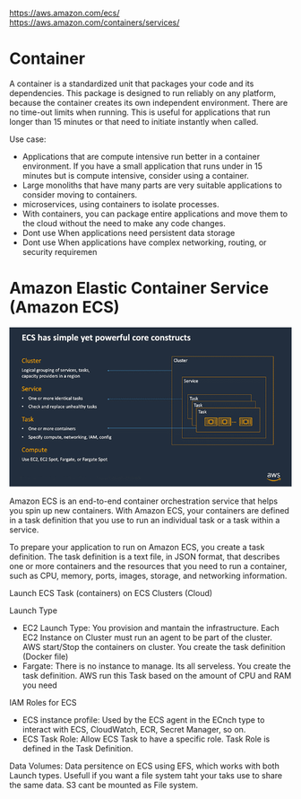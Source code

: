 https://aws.amazon.com/ecs/
https://aws.amazon.com/containers/services/

# Container
A container is a standardized unit that packages your code and its dependencies. This package is designed to run reliably on any platform, because the container creates its own independent environment.
There are no time-out limits when running. This is useful for applications that run longer than 15 minutes or that need to initiate instantly when called.

Use case:
- Applications that are compute intensive run better in a container environment. If you have a small application that runs under in 15 minutes but is compute intensive, consider using a container. 
- Large monoliths that have many parts are very suitable applications to consider moving to containers. 
- microservices, using containers to isolate processes.
- With containers, you can package entire applications and move them to the cloud without the need to make any code changes. 
- Dont use When applications need persistent data storage
- Dont use When applications have complex networking, routing, or security requiremen

# Amazon Elastic Container Service (Amazon ECS)

![ecs](/img/ecsconstruct3.png)

Amazon ECS is an end-to-end container orchestration service that helps you spin up new containers. With Amazon ECS, your containers are defined in a task definition that you use to run an individual task or a task within a service. 

To prepare your application to run on Amazon ECS, you create a task definition. The task definition is a text file, in JSON format, that describes one or more containers and the resources that you need to run a container, such as CPU, memory, ports, images, storage, and networking information.

Launch ECS Task (containers) on ECS Clusters (Cloud)

Launch Type
- EC2 Launch Type: You provision and mantain the infrastructure. Each EC2 Instance on Cluster must run an agent to be part of the cluster. AWS start/Stop the containers on cluster. You create the task definition (Docker file)
- Fargate: There is no instance to manage. Its all serveless. You create the task definition. AWS run this Task based on the amount of CPU and RAM you need

IAM Roles for ECS
- ECS instance profile: Used by the ECS agent in the ECnch type to interact with ECS, CloudWatch, ECR, Secret Manager, so on.
- ECS Task Role: Allow ECS Task to have a specific role. Task Role is defined in the Task Definition.

Data Volumes: Data persitence on ECS using EFS, which works with both Launch types. Usefull if you want a file system taht your taks use to share the same data. S3 cant be mounted as File system.

